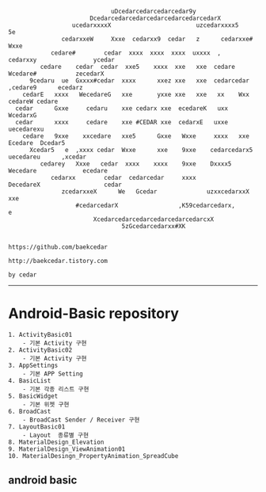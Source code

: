 																									 
								 uDcedarcedarcedarcedar9y                                            
						   DcedarcedarcedarcedarcedarcedarcedarX                                     
					  ucedarxxxxX                        uzcedarxxxx5                            5e  
				   cedarxxeW     Xxxe  cedarxx9  cedar   z      cedarxxe#                      Wxxe  
				cedare#        cedar  xxxx  xxxx  xxxx  uxxxx  ,     cedarxxy                ycedar  
			 cedare    cedar  cedar  xxe5    xxxx  xxe   xxe  cedare    Wcedare#           zecedarX  
		  9cedaru  ue  Gxxxx#cedar  xxxx      xxez xxe   xxe  cedarcedar   ,cedare9      ecedarz     
		cedarE   xxxx   WecedareG   xxe       yxxe xxe   xxe   xx    Wxx       cedareW cedare        
	  cedar      Gxxe     cedaru    xxe cedarx xxe  ecedareK   uxx                WcedarxG           
	  cedar      xxxx     cedare    xxe #CEDAR xxe  cedarxE   uxxe               uecedarexu          
		cedare   9xxe    xxcedare   xxe5      Gxxe   Wxxe     xxxx   xxe      Ecedare  Dcedar5       
		  Xcedar5   e  ,xxxx cedar  Wxxe      xxe    9xxe    cedarcedarx5  uecedareu      ,xcedar    
			 cedarey   Xxxe   cedar  xxxx    xxxx    9xxe    Dxxxx5    Wecedare             ecedare  
				cedarxx        cedar  cedarcedar     xxxx          DecedareX                  cedar  
				   zcedarxxeX      We   Gcedar              uzxxcedarxxX                        xxe  
					   #cedarcedarX                 ,K59cedarcedarx,                              e  
							XcedarcedarcedarcedarcedarcedarcxX                                       
									5zGcedarcedarxx#XK
                                       
                                                                        https://github.com/baekcedar
                                                                        http://baekcedar.tistory.com
                                                                                            by cedar
----------------------------------------------------------------------------------------------------

# Android-Basic repository
    1. ActivityBasic01
        - 기본 Activity 구현
    2. ActivityBasic02
        - 기본 Activity 구현
    3. AppSettings
        - 기본 APP Setting
    4. BasicList
        - 기본 각종 리스트 구현
    5. BasicWidget
        - 기본 위젯 구현
    6. BroadCast
        - BroadCast Sender / Receiver 구현
    7. LayoutBasic01
        - Layout  종류별 구현
    8. MaterialDesign_Elevation
    9. MaterialDesign_ViewAnimation01
    10. MaterialDesingn_PropertyAnimation_SpreadCube
## android basic 
